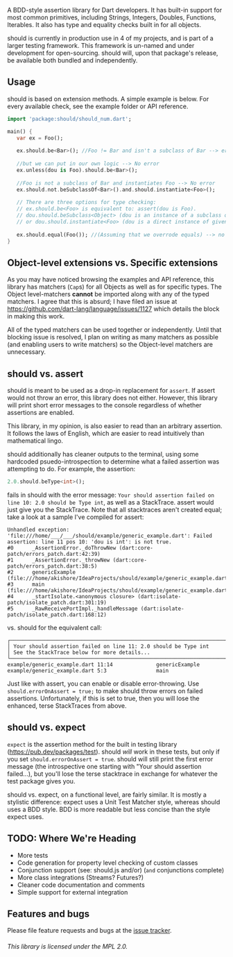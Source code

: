 A BDD-style assertion library for Dart developers. It has built-in support for most 
common primitives, including Strings, Integers, Doubles, Functions, Iterables. It also
has type and equality checks built in for all objects.

should is currently in production use in 4 of my projects, and is part of a larger testing framework. This
framework is un-named and under development for open-sourcing. should will, upon that package's release, be
available both bundled and independently. 

## Usage
should is based on extension methods. A simple example is below. For every available check, 
see the example folder or API reference.

```dart
import 'package:should/should_num.dart';

main() {
   var ex = Foo();
  
   ex.should.be<Bar>(); //Foo != Bar and isn't a subclass of Bar --> error
  
   //but we can put in our own logic --> No error
   ex.unless(dou is Foo).should.be<Bar>();
  
   //Foo is not a subclass of Bar and instantiates Foo --> No error
   ex.should.not.beSubclassOf<Bar>().and.should.instantiate<Foo>();
  
   // There are three options for type checking:
   // ex.should.be<Foo> is equivalent to: assert(dou is Foo).
   // dou.should.beSubclass<Object> (dou is an instance of a subclass of given type)
   // or dou.should.instantiate<Foo> (dou is a direct instance of given type).
  
   ex.should.equal(Foo()); //(Assuming that we overrode equals) --> no error
}
```

## Object-level extensions vs. Specific extensions
As you may have noticed browsing the examples and API reference, this library has matchers (`Cap`s) for all Objects as well as for
specific types. The Object level-matchers **cannot** be imported along with any of the typed matchers. I agree that this
is absurd; I have filed an issue at https://github.com/dart-lang/language/issues/1127 which details the block in making
this work.

All of the typed matchers can be used together or independently. Until that blocking issue is resolved,
I plan on writing as many matchers as possible (and enabling users to write matchers) so the Object-level matchers
are unnecessary.

## should vs. assert
should is meant to be used as a drop-in replacement for `assert`. If assert
would not throw an error, this library does not either. However, this library will print
short error messages to the console regardless of whether assertions are enabled.

This library, in my opinion, is also easier to read than an arbitrary assertion. It follows
the laws of English, which are easier to read intuitively than mathematical lingo.

should additionally has cleaner outputs to the terminal, using some hardcoded psuedo-introspection
 to determine what a failed assertion was attempting to do. For example, the assertion:

```dart
2.0.should.beType<int>();
```
fails in should with the error message:
`Your should assertion failed on line 10: 2.0 should be Type int`, as well as a StackTrace. assert would just give you 
the StackTrace. Note that all stacktraces aren't created equal; take a look at a sample I've compiled for assert:

```
Unhandled exception:
'file:///home/___/___/should/example/generic_example.dart': Failed assertion: line 11 pos 10: 'dou is int': is not true.
#0      _AssertionError._doThrowNew (dart:core-patch/errors_patch.dart:42:39)
#1      _AssertionError._throwNew (dart:core-patch/errors_patch.dart:38:5)
#2      genericExample (file:///home/akishore/IdeaProjects/should/example/generic_example.dart:11:10)
#3      main (file:///home/akishore/IdeaProjects/should/example/generic_example.dart:5:3)
#4      _startIsolate.<anonymous closure> (dart:isolate-patch/isolate_patch.dart:301:19)
#5      _RawReceivePortImpl._handleMessage (dart:isolate-patch/isolate_patch.dart:168:12)
```
vs. should for the equivalent call:
```
┌───────────────────────────────────────────────────────────────────────────────────────────────────────────────────────
│ Your should assertion failed on line 11: 2.0 should be Type int
│ See the StackTrace below for more details...
└───────────────────────────────────────────────────────────────────────────────────────────────────────────────────────
example/generic_example.dart 11:14              genericExample
example/generic_example.dart 5:3                main
```

Just like with assert, you can enable or disable error-throwing. Use `should.errorOnAssert = true;` to make should throw
errors on failed assertions. Unfortunately, if this is set to true, then you will lose the enhanced, terse StackTraces
from above.

## should vs. expect
`expect` is the assertion method for the built in testing library (https://pub.dev/packages/test). should *will* work in
 these tests, but only if you set `should.errorOnAssert = true`. should will still print the first error message (the 
 introspective one starting with "Your should assertion failed...), but you'll lose the terse stacktrace in exchange for
 whatever the test package gives you.
 
 should vs. expect, on a functional level, are fairly similar. It is mostly a stylistic difference: expect uses a
 Unit Test Matcher style, whereas should uses a BDD style. BDD is more readable but less concise than the style expect
 uses.

## TODO: Where We're Heading
- More tests
- Code generation for property level checking of custom classes
- Conjunction support (see: should.js and/or) (`and` conjunctions complete)
- More class integrations (Streams? Futures?)
- Cleaner code documentation and comments
- Simple support for external integration 

## Features and bugs

Please file feature requests and bugs at the [issue tracker][tracker].

[tracker]: https://github.com/AKushWarrior/should/issues

###### This library is licensed under the MPL 2.0.